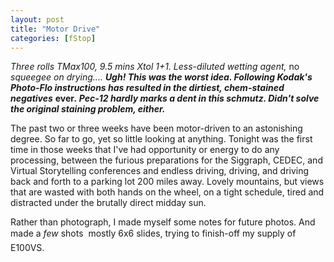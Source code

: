 ```yaml
---
layout: post
title: "Motor Drive"
categories: [fStop]
---
```

<i>Three rolls TMax100, 9.5 mins Xtol 1+1. Less-diluted wetting agent, </i>no<i> squeegee on drying.... <b>Ugh! This was the worst idea. Following Kodak's Photo-Flo instructions has resulted in the dirtiest, chem-stained negatives</b></i> <b>ever.</b> <i><b>Pec-12 hardly marks a dent in this schmutz. Didn't solve the original staining problem, either.</b></i>

The past two or three weeks have been motor-driven to an astonishing degree. So far to go, yet so little looking at anything. Tonight was the first time in those weeks that I've had opportunity or energy to do any processing, between the furious preparations for the Siggraph, CEDEC, and Virtual Storytelling conferences and endless driving, driving, and driving back and forth to a parking lot 200 miles away. Lovely mountains, but views that are wasted with both hands on the wheel, on a tight schedule, tired and distracted under the brutally direct midday sun.

Rather than photograph, I made myself some notes for future photos. And made a <i>few</i> shots &#151; mostly 6x6 slides, trying to finish-off my supply of E100VS.


